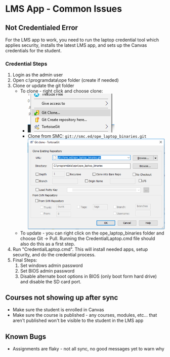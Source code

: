 
# LMS App - Common Issues

## Not Credentialed Error
For the LMS app to work, you need to run the laptop credential tool which applies security, installs the latest LMS app, and sets up the Canvas credentials for the student.
### Credential Steps
1. Login as the admin user
2. Open c:\programdata\ope folder (create if needed)
3. Clone or update the git folder
    * To clone - right click and choose clone:
        - ![Git Clone - Right Click Menu]( ./git_clone_right_click.png "Git Clone - Right Click")
        - Clone from SMC: ` git://smc.ed/ope_laptop_binaries.git `
 ![Git Clone - Address](./git_clone_address.png "Git Clone - Address")
    * To update - you can right click on the ope_laptop_binaries folder and choose Git -> Pull. Running the CredentialLaptop.cmd file should also do this as a first step.
4. Run "CredentialLaptop.cmd".  This will install needed apps, setup security, and do the credential process.
5. Final Steps:
    1. Set windows admin password
    2. Set BIOS admin password
    3. Disable alternate boot options in BIOS (only boot form hard drive) and disable the SD card port.


## Courses not showing up after sync
- Make sure the student is enrolled in Canvas
- Make sure the course is published - any courses, modules, etc... that aren't published won't be visible to the student in the LMS app


## Known Bugs
- Assignments are flaky - not all sync, no good messages yet to warn why
